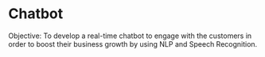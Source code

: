# Chatbot
Objective: To develop a real-time chatbot to engage with the customers in order to boost their business growth by using NLP and Speech Recognition.
